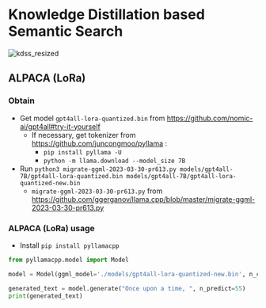 # Knowledge Distillation based Semantic Search
![kdss_resized](https://user-images.githubusercontent.com/52883493/230601804-aaea074b-237f-43c4-8885-dfa7104e9262.png)


## ALPACA (LoRa)
### Obtain
- Get model `gpt4all-lora-quantized.bin` from https://github.com/nomic-ai/gpt4all#try-it-yourself
  - If necessary, get tokenizer from https://github.com/juncongmoo/pyllama :
    - `pip install pyllama -U`
    - `python -m llama.download --model_size 7B`
- Run `python3 migrate-ggml-2023-03-30-pr613.py models/gpt4all-7B/gpt4all-lora-quantized.bin models/gpt4all-7B/gpt4all-lora-quantized-new.bin`
  - `migrate-ggml-2023-03-30-pr613.py` from  https://github.com/ggerganov/llama.cpp/blob/master/migrate-ggml-2023-03-30-pr613.py
### ALPACA (LoRa) usage 
- Install `pip install pyllamacpp`
 ```python
from pyllamacpp.model import Model
 
model = Model(ggml_model='./models/gpt4all-lora-quantized-new.bin', n_ctx=512)

generated_text = model.generate("Once upon a time, ", n_predict=55)
print(generated_text)
```
